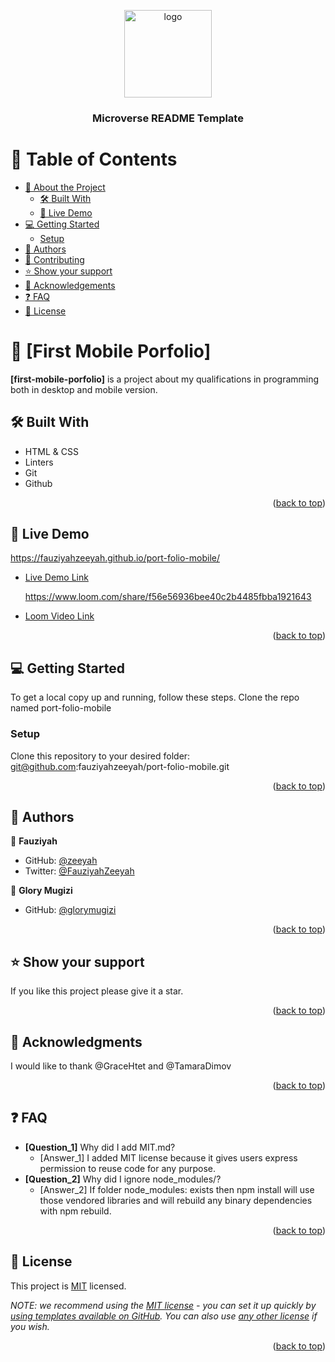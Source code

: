 <a name="readme-top"></a>

<div align="center">
  <img src="murple_logo.png" alt="logo" width="140"  height="auto" />
  <br/>

  <h3><b>Microverse README Template</b></h3>

</div>

# 📗 Table of Contents

- [📖 About the Project](#about-project)
  - [🛠 Built With](#built-with)
  - [🚀 Live Demo](#live-demo)
- [💻 Getting Started](#getting-started)
  - [Setup](#setup)
- [👥 Authors](#authors)
- [🤝 Contributing](#contributing)
- [⭐️ Show your support](#support)
- [🙏 Acknowledgements](#acknowledgements)
- [❓ FAQ](#faq)
- [📝 License](#license)

# 📖 [First Mobile Porfolio] <a name="about-project"></a>

**[first-mobile-porfolio]** is a project about my qualifications in programming both in desktop and mobile version.

## 🛠 Built With <a name="built-with"></a>
   - HTML & CSS
   - Linters
   - Git
   - Github

<p align="right">(<a href="#readme-top">back to top</a>)</p>

## 🚀 Live Demo <a name="live-demo"></a>

 https://fauziyahzeeyah.github.io/port-folio-mobile/

- [Live Demo Link](https://fauziyahzeeyah.github.io/port-folio-mobile/)

  https://www.loom.com/share/f56e56936bee40c2b4485fbba1921643

- [Loom Video Link](https://www.loom.com/share/f56e56936bee40c2b4485fbba1921643)

<p align="right">(<a href="#readme-top">back to top</a>)</p>

## 💻 Getting Started <a name="getting-started"></a>

To get a local copy up and running, follow these steps.
 Clone the repo named port-folio-mobile

### Setup

Clone this repository to your desired folder:
 git@github.com:fauziyahzeeyah/port-folio-mobile.git


<p align="right">(<a href="#readme-top">back to top</a>)</p>


## 👥 Authors <a name="authors"></a>

👤 **Fauziyah**

- GitHub: [@zeeyah](https://github.com/fauziyahzeeyah)
- Twitter: [@FauziyahZeeyah](https://twitter.com/FauziyahZeeyah?t=5x4tHwdJG62bloZ3QehDcw&s=08)

👤 **Glory Mugizi**

- GitHub: [@glorymugizi](https://github.com/glorymugizi)

<p align="right">(<a href="#readme-top">back to top</a>)</p>


## ⭐️ Show your support <a name="support"></a>

If you like this project please give it a star.

<p align="right">(<a href="#readme-top">back to top</a>)</p>


## 🙏 Acknowledgments <a name="acknowledgements"></a>

I would like to thank @GraceHtet and @TamaraDimov

<p align="right">(<a href="#readme-top">back to top</a>)</p>

## ❓ FAQ <a name="faq"></a>

- **[Question_1]**
 Why did I add MIT.md?
  - [Answer_1]
   I added MIT license because it gives users express permission to reuse code for any purpose.
- **[Question_2]**
 Why did I ignore node_modules/?
  - [Answer_2]
    If folder node_modules: exists then npm install will use those vendored libraries and will rebuild any binary dependencies with npm rebuild.

<p align="right">(<a href="#readme-top">back to top</a>)</p>

<!-- LICENSE -->

## 📝 License <a name="license"></a>

This project is [MIT](./LICENSE) licensed.

_NOTE: we recommend using the [MIT license](https://choosealicense.com/licenses/mit/) - you can set it up quickly by [using templates available on GitHub](https://docs.github.com/en/communities/setting-up-your-project-for-healthy-contributions/adding-a-license-to-a-repository). You can also use [any other license](https://choosealicense.com/licenses/) if you wish._

<p align="right">(<a href="#readme-top">back to top</a>)</p>
